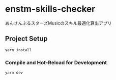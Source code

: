 # enstm-skills-checker

あんさんぶるスターズMusicのスキル最適化算出アプリ

## Project Setup

```sh
yarn install
```

### Compile and Hot-Reload for Development

```sh
yarn dev
```
